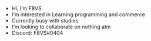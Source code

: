 - Hi, I’m F8VS
- I’m interested in Learning programming and commerce
- Currently busy with studies
- I’m looking to collaborate on nothing atm
- Discord: F8VS#0404

<!---
Flamekaiser1/Flamekaiser1 is a ✨ special ✨ repository because its `README.md` (this file) appears on your GitHub profile.
You can click the Preview link to take a look at your changes.
--->
